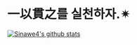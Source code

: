 # 一以貫之를 실천하자.✴
[![Sinawe4's github stats](https://github-readme-stats.vercel.app/api?username=Sinawe4)](https://github.com/anuraghazra/github-readme-stats)

<!--
**Sinawe4/Sinawe4** is a ✨ _special_ ✨ repository because its `README.md` (this file) appears on your GitHub profile.

Here are some ideas to get you started:

- 🔭 I’m currently working on ...
- 🌱 I’m currently learning ...
- 👯 I’m looking to collaborate on ...
- 🤔 I’m looking for help with ...
- 💬 Ask me about ...
- 📫 How to reach me: ...
- 😄 Pronouns: ...
- ⚡ Fun fact: ...
-->
